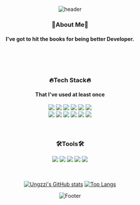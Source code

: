 <div align = "center">

![header](https://capsule-render.vercel.app/api?type=wave&color=gradient&height=300&section=header&text=JEONG%20JIUNG&fontSize=90)
<br>

<h3>👀About Me👀</h3>
<h4>I've got to hit the books for being better Developer.</h4>
<br>
<br>
<br>
<h3>🔥Tech Stack🔥</h3>
<h4>That I've used at least once</h4>
<img src="https://img.shields.io/badge/HTML5-E34F26?style=flat-square&logo=HTML5&logoColor=white"/>
<img src="https://img.shields.io/badge/CSS3-1572B6?style=flat-square&logo=CSS3&logoColor=white"/>
<img src="https://img.shields.io/badge/Javascript-F7DF1E?style=flat-square&logo=Javascript&logoColor=white"/>
<img src="https://img.shields.io/badge/React-61DAFB?style=flat-square&logo=React&logoColor=white"/>
<img src="https://img.shields.io/badge/jQuery-0769AD?style=flat-square&logo=jQuery&logoColor=white"/>
<img src="https://img.shields.io/badge/Bootstrap-7952B3?style=flat-square&logo=Bootstrap&logoColor=white"/>
<br>
<img src="https://img.shields.io/badge/Node.js-339933?style=flat-square&logo=Node.js&logoColor=white"/>
<img src="https://img.shields.io/badge/Express-000000?style=flat-square&logo=Express&logoColor=white"/>
<img src="https://img.shields.io/badge/Sequelize-52B0E7?style=flat-square&logo=Sequelize&logoColor=white"/>
<img src="https://img.shields.io/badge/Spring-6DB33F?style=flat-square&logo=Spring&logoColor=white"/>
<img src="https://img.shields.io/badge/MySQL-4479A1?style=flat-square&logo=MySQL&logoColor=white"/>
<img src="https://img.shields.io/badge/Python-3776AB?style=flat-square&logo=Python&logoColor=white"/>
<br>
<br>
<br>
<h3>🛠Tools🛠</h3>
<img src="https://img.shields.io/badge/GitHUB-181717?style=flat-square&logo=GitHUB&logoColor=white"/>
<img src="https://img.shields.io/badge/Git-F05032?style=flat-square&logo=Git&logoColor=white"/>
<img src="https://img.shields.io/badge/Visual Studio Code-007ACC?style=flat-square&logo=Visual Studio Code&logoColor=white"/>
<img src="https://img.shields.io/badge/Notion-000000?style=flat-square&logo=Notion&logoColor=white"/>
<img src="https://img.shields.io/badge/Slack-4A154B?style=flat-square&logo=Slack&logoColor=white"/>

<br>
<br>
<br>
  
[![Ungzzi's GitHub stats](https://github-readme-stats.vercel.app/api?username=Ungzzi&count_private=true&show_icons=true&theme=tokyonight)](https://github.com/anuraghazra/github-readme-stats)
[![Top Langs](https://github-readme-stats.vercel.app/api/top-langs/?username=Ungzzi)](https://github.com/anuraghazra/github-readme-stats)

![Footer](https://capsule-render.vercel.app/api?type=waving&color=gradient&height=200&section=footer)
</div>
